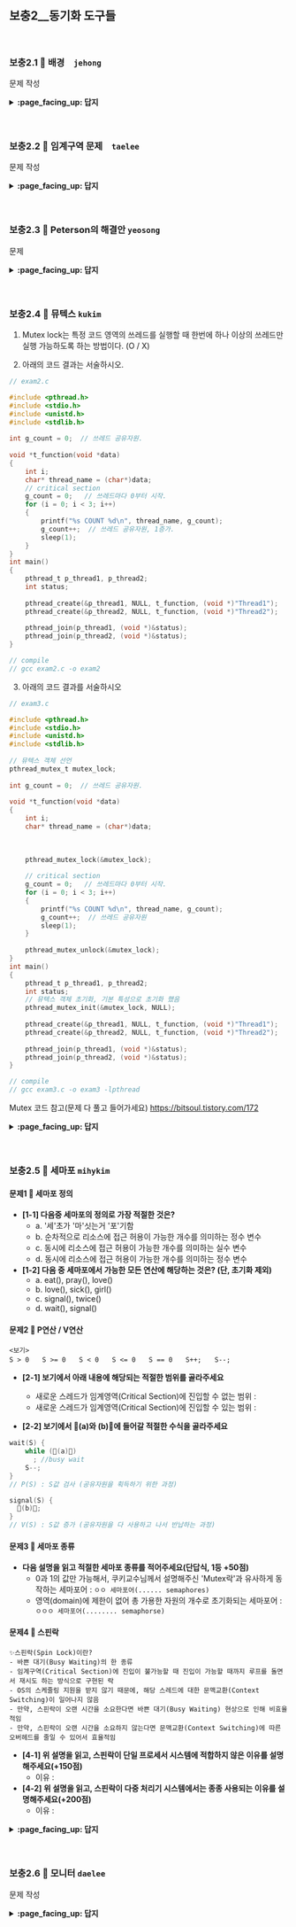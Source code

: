 ## 보충2__동기화 도구들

<br>

### 보충2.1 :fallen_leaf: 배경　`jehong`

문제 작성

<details>
<summary> <b> :page_facing_up: 답지 </b>  </summary>
<div markdown="1">


답지작성

</div>
</details>
<br><br>

### 보충2.2 :fallen_leaf:  임계구역 문제　`taelee`

문제 작성

<details>
<summary> <b> :page_facing_up: 답지 </b>  </summary>
<div markdown="1">


답지작성

</div>
</details>
<br><br>

### 보충2.3 :fallen_leaf:  Peterson의 해결안 `yeosong`

문제

<details>
<summary> <b> :page_facing_up: 답지 </b>  </summary>
<div markdown="1">


피터슨의 해결법은 원하는지 표시하는 flag와 차례인지 표시하는 turn을 동시에 써서 1 상호배제 2 진행 3 유한대기의 조건을 모두 만족시킨다.
하지만 다중스레드가 데이터를 공유하는 과정에서 순서를 신경을 안써버린다. 그래서 이 해결법도 무결성 문제가 있다.

</div>
</details>
<br><br>



### 보충2.4 :fallen_leaf:  뮤텍스  `kukim`

1. Mutex lock는 특정 코드 영역의 쓰레드를 실행할 때 한번에 하나 이상의 쓰레드만 실행 가능하도록 하는 방법이다. (O / X)

2. 아래의 코드 결과는 서술하시오.

```c
// exam2.c

#include <pthread.h>
#include <stdio.h>
#include <unistd.h>
#include <stdlib.h>
 
int g_count = 0;  // 쓰레드 공유자원.
 
void *t_function(void *data)
{
    int i;
    char* thread_name = (char*)data;
    // critical section
    g_count = 0;   // 쓰레드마다 0부터 시작.
    for (i = 0; i < 3; i++)
    {
        printf("%s COUNT %d\n", thread_name, g_count);
        g_count++;  // 쓰레드 공유자원, 1증가.
        sleep(1);
    }
}
int main()
{
    pthread_t p_thread1, p_thread2;
    int status;
 
    pthread_create(&p_thread1, NULL, t_function, (void *)"Thread1");
    pthread_create(&p_thread2, NULL, t_function, (void *)"Thread2");
 
    pthread_join(p_thread1, (void *)&status);
    pthread_join(p_thread2, (void *)&status);
}

// compile
// gcc exam2.c -o exam2
```


3. 아래의 코드 결과를 서술하시오

```c
// exam3.c

#include <pthread.h>
#include <stdio.h>
#include <unistd.h>
#include <stdlib.h>
 
// 뮤텍스 객체 선언
pthread_mutex_t mutex_lock;
 
int g_count = 0;  // 쓰레드 공유자원.
 
void *t_function(void *data)
{
    int i;
    char* thread_name = (char*)data;
    
    
 
    pthread_mutex_lock(&mutex_lock);
 
    // critical section
    g_count = 0;   // 쓰레드마다 0부터 시작.
    for (i = 0; i < 3; i++)
    {
        printf("%s COUNT %d\n", thread_name, g_count);
        g_count++;  // 쓰레드 공유자원
        sleep(1);
    }
 
    pthread_mutex_unlock(&mutex_lock);
}
int main()
{
    pthread_t p_thread1, p_thread2;
    int status;
    // 뮤텍스 객체 초기화, 기본 특성으로 초기화 했음
    pthread_mutex_init(&mutex_lock, NULL);
 
    pthread_create(&p_thread1, NULL, t_function, (void *)"Thread1");
    pthread_create(&p_thread2, NULL, t_function, (void *)"Thread2");
 
    pthread_join(p_thread1, (void *)&status);
    pthread_join(p_thread2, (void *)&status);
}

// compile
// gcc exam3.c -o exam3 -lpthread
```

Mutex 코드 참고(문제 다 풀고 들어가세요)
https://bitsoul.tistory.com/172

<details>
<summary> <b> :page_facing_up: 답지 </b>  </summary>
<div markdown="1">


1. Mutex lock는 특정 코드 영역의 쓰레드를 실행할 때 한번에 하나 이상의 쓰레드만 실행 가능하도록 하는 방법이다. (O / X)
  - 정답 : X , 한번에 하나의 쓰레드만 실행 가능하도록 하는 방법이다.

2. 아래의 코드 결과는 서술하시오.

```c
// exam2.c

#include <pthread.h>
#include <stdio.h>
#include <unistd.h>
#include <stdlib.h>
 
int g_count = 0;  // 쓰레드 공유자원.
 
void *t_function(void *data)
{
    int i;
    char* thread_name = (char*)data;
    // critical section
    g_count = 0;   // 쓰레드마다 0부터 시작.
    for (i = 0; i < 3; i++)
    {
        printf("%s COUNT %d\n", thread_name, g_count);
        g_count++;  // 쓰레드 공유자원, 1증가.
        sleep(1);
    }
}
int main()
{
    pthread_t p_thread1, p_thread2;
    int status;
 
    pthread_create(&p_thread1, NULL, t_function, (void *)"Thread1");
    pthread_create(&p_thread2, NULL, t_function, (void *)"Thread2");
 
    pthread_join(p_thread1, (void *)&status);
    pthread_join(p_thread2, (void *)&status);
}

// compile
// gcc exam2.c -o exam2
```
- 정답 : Thread1, 2 모두 g_count 쓰레드 자원을 공유하기 때문에 매번 exam2를 실행할 때 마다 이상한 값이 나온다.


3. 아래의 코드 결과를 서술하시오

```c
// exam3.c

#include <pthread.h>
#include <stdio.h>
#include <unistd.h>
#include <stdlib.h>
 
// 뮤텍스 객체 선언
pthread_mutex_t mutex_lock;
 
int g_count = 0;  // 쓰레드 공유자원.
 
void *t_function(void *data)
{
    int i;
    char* thread_name = (char*)data;
    
    
 
    pthread_mutex_lock(&mutex_lock);
 
    // critical section
    g_count = 0;   // 쓰레드마다 0부터 시작.
    for (i = 0; i < 3; i++)
    {
        printf("%s COUNT %d\n", thread_name, g_count);
        g_count++;  // 쓰레드 공유자원
        sleep(1);
    }
 
    pthread_mutex_unlock(&mutex_lock);
}
int main()
{
    pthread_t p_thread1, p_thread2;
    int status;
    // 뮤텍스 객체 초기화, 기본 특성으로 초기화 했음
    pthread_mutex_init(&mutex_lock, NULL);
 
    pthread_create(&p_thread1, NULL, t_function, (void *)"Thread1");
    pthread_create(&p_thread2, NULL, t_function, (void *)"Thread2");
 
    pthread_join(p_thread1, (void *)&status);
    pthread_join(p_thread2, (void *)&status);
}

// compile
// gcc exam3.c -o exam3 -lpthread
```
- 정답 : Mutex Lock이 걸려서 Thread1이 먼저 실행된다면 Thread2는 1이 끝날 때 까지 임계영역에 들어가 수 없기 때문에 count 0 1 2를 출력하고 그 다음 Thread2의 count가 0 1 2 를 출력한다. 만약 Thread2가 먼저 실행된다면 앞에 설명한 것과 반대로 출력된다.

Mutex 코드 참고
https://bitsoul.tistory.com/172
</div>
</details>
<br><br>

### 보충2.5 :fallen_leaf:  세마포  `mihykim`

#### 문제1 🏃‍ 세마포 정의
- __[1-1] 다음중 세마포의 정의로 가장 적절한 것은?__
  - a. '세'초가 '마'싯는거 '포'기함
  - b. 순차적으로 리소스에 접근 허용이 가능한 개수를 의미하는 정수 변수
  - c. 동시에 리소스에 접근 허용이 가능한 개수를 의미하는 실수 변수
  - d. 동시에 리소스에 접근 허용이 가능한 개수를 의미하는 정수 변수
- __[1-2] 다음 중 세마포에서 가능한 모든 연산에 해당하는 것은? (단, 초기화 제외)__
  - a. eat(), pray(), love()
  - b. love(), sick(), girl()
  - c. signal(), twice()
  - d. wait(), signal()
  
#### 문제2 🏃‍ P연산 / V연산
```
<보기>
S > 0　　S >= 0　　S < 0　　S <= 0　　S == 0　　S++;　　S--;
```
- __[2-1] 보기에서 아래 내용에 해당되는 적절한 범위를 골라주세요__
  - 새로운 스레드가 임계영역(Critical Section)에 진입할 수 없는 범위 : `　　　　`
  - 새로운 스레드가 임계영역(Critical Section)에 진입할 수 있는 범위 : `　　　　`
  
- __[2-2] 보기에서 💙(a)와 (b)💙에 들어갈 적절한 수식을 골라주세요__
```c
wait(S) {
    while (💙(a)💙)
      ; //busy wait
    S--;
}
// P(S) : S값 검사 (공유자원을 획득하기 위한 과정)

signal(S) {
  💙(b)💙;
}
// V(S) : S값 증가 (공유자원을 다 사용하고 나서 반납하는 과정)
```

#### 문제3 🏃‍ 세마포 종류
- __다음 설명을 읽고 적절한 세마포 종류를 적어주세요(단답식, 1등 +50점)__
  - 0과 1의 값만 가능해서, 쿠키교수님께서 설명해주신 'Mutex락'과 유사하게 동작하는 세마포어 : `ㅇㅇ 세마포어(...... semaphores)`
  - 영역(domain)에 제한이 없어 총 가용한 자원의 개수로 초기화되는 세마포어 : `ㅇㅇㅇ 세마포어(........ semaphorse)`

#### 문제4 🏃‍ 스핀락
```
✨스핀락(Spin Lock)이란?
- 바쁜 대기(Busy Waiting)의 한 종류
- 임계구역(Critical Section)에 진입이 불가능할 때 진입이 가능할 때까지 루프를 돌면서 재시도 하는 방식으로 구현된 락
- OS의 스케줄링 지원을 받지 않기 때문에, 해당 스레드에 대한 문맥교환(Context Switching)이 일어나지 않음
- 만약, 스핀락이 오랜 시간을 소요한다면 바쁜 대기(Busy Waiting) 현상으로 인해 비효율적임
- 만약, 스핀락이 오랜 시간을 소요하지 않는다면 문맥교환(Context Switching)에 따른 오버헤드를 줄일 수 있어서 효율적임
```
- __[4-1] 위 설명을 읽고, 스핀락이 단일 프로세서 시스템에 적합하지 않은 이유를 설명해주세요(+150점)__
  - 이유 : 
- __[4-2] 위 설명을 읽고, 스핀락이 다중 처리기 시스템에서는 종종 사용되는 이유를 설명해주세요(+200점)__
  - 이유 : 

<details>
<summary> <b> :page_facing_up: 답지 </b>  </summary>
<div markdown="1">

#### 문제1 🏃‍ 세마포 정의
- __[1-1] 다음중 세마포의 정의로 가장 적절한 것은?__
  - d. 동시에 리소스에 접근 허용이 가능한 개수를 의미하는 정수 변수
- __[1-2] 다음 중 세마포에서 가능한 모든 연산에 해당하는 것은? (단, 초기화 제외)__
  - d. wait(), signal()
  
#### 문제2 🏃‍ P연산 / V연산
- __[2-2] 보기에서 💙(a)와 (b)💙에 들어갈 적절한 수식을 골라주세요__
  - 새로운 스레드가 임계영역(Critical Section)에 진입할 수 없는 범위 : `S <= 0`
  - 새로운 스레드가 임계영역(Critical Section)에 진입할 수 있는 범위 : `S > 0 `
  
- __[2-2] 보기에서 💙💙💙에 들어갈 적절한 수식을 골라주세요__
```c
wait(S) {
    while (💙S <= 0💙)
      ; //busy wait
    S--;
}
// P(S) : S값 검사 (공유자원을 획득하기 위한 과정)

signal(S) {
  💙S++;💙
}
// V(S) : S값 증가 (공유자원을 다 사용하고 나서 반납하는 과정)
```

#### 문제3 🏃‍ 세마포 종류
- __다음 설명을 읽고 적절한 세마포 종류를 적어주세요(단답식, 1등 +50점)__
  - 0과 1의 값만 가능해서, 쿠키교수님께서 설명해주신 'Mutex락'과 유사하게 동작하는 세마포어 : `이진 세마포어(binary semaphores)`
  - 영역(domain)에 제한이 없어 총 가용한 자원의 개수로 초기화되는 세마포어 : `카운팅 세마포어(counting semaphorse)`

#### 문제4 🏃‍ 스핀락
```
✨스핀락(Spin Lock)이란?
- 바쁜 대기(Busy Waiting)의 한 종류
- 임계구역(Critical Section)에 진입이 불가능할 때 진입이 가능할 때까지 루프를 돌면서 재시도 하는 방식으로 구현된 락
- OS의 스케줄링 지원을 받지 않기 때문에, 해당 스레드에 대한 문맥교환(Context Switching)이 일어나지 않음
- 만약, 스핀락이 오랜 시간을 소요한다면 바쁜 대기(Busy Waiting) 현상으로 인해 비효율적임
- 만약, 스핀락이 오랜 시간을 소요하지 않는다면 문맥교환(Context Switching)에 따른 오버헤드를 줄일 수 있어서 효율적임
```

- __[4-1] 위 설명을 읽고, 스핀락이 단일 프로세서 시스템에 적합하지 않은 이유를 설명해주세요(+150점)__
  - 이유 : 다른 스레드가 Lock을 가지고 있고 그 스레드가 Lock을 풀어주려면 싱글 CPU 시스템에서는 어차피 Context Switching이 일어나야 하기 때문에 스핀락의 장점이 사라지게 됩니다.
- __[4-2] 위 설명을 읽고, 스핀락이 다중 처리기 시스템에서는 종종 사용되는 이유를 설명해주세요(+200점)__
  - 이유 : 하지만 멀티프로세서 시스템에서는 만약 스핀락의 기다리는 시간이 그리 길지 않다면, Busy Waiting을 하는 것이 Context Switching 을 통해 다른 프로세스로 전환되는데 드는 오버헤드보다 작을 것이기 때문에 종종 쓰입니다.
</div>
</details>
<br><br>

### 보충2.6 :fallen_leaf:  모니터  `daelee`

문제 작성

<details>
<summary> <b> :page_facing_up: 답지 </b>  </summary>
<div markdown="1">


답지작성

</div>
</details>
<br><br>

